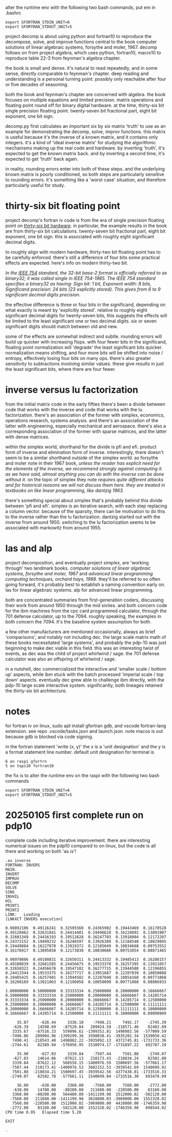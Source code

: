 alter the runtime env with the following two bash commands, put em in .bashrc

    export GFORTRAN_STDIN_UNIT=6
    export GFORTRAN_STDOUT_UNIT=5

project decomp is about using python and fortran10 to reproduce the decompose, solve, and improve functions central to the book computer solutions of linear algebraic systems, forsythe and moler, 1967. decomp follows on from project algebra, which uses python, fortran10, macro10 to reproduce table 22-3 from feynman's algebra chapter.

the book is small and dense. it's natural to read repeatedly, and in some sense, directly comparable to feynman's chapter. deep reading and understanding is a personal turning point. possibly only reachable after four or five decades of seasoning.

both the book and feynman's chapter are concerned with algebra. the book focuses on multiple equations and limited precision. matrix operations and floating point round off for binary digital hardware. at the time, thirty-six bit single precision floating point. twenty-seven bit fractional part, eight bit exponent, one bit sign.

decomp.py first calculates an important six by six matrix 'truth' to use as an example for demonstrating the decomp, solve, improv functions. this matrix is useful because it's the inverse of a known matrix, and it contains only integers. it's a kind of 'ideal inverse matrix' for studying the algorithmic mechanisms making up the real code and hardware. by inverting 'truth', it's expected to get the known matrix back. and by inverting a second time, it's expected to get 'truth' back again. 

in reality, rounding errors enter into both of these steps. and the underlying known matrix is poorly conditioned, so both steps are particularly sensitive to rounding errors. it's something like a 'worst case' situation, and therefore particularly useful for study.

# thirty-six bit floating point

project decomp's fortran iv code is from the era of single precision floating point on [thirty-six bit hardware](https://en.wikipedia.org/wiki/36-bit_computing). in particular, the example results in the book are from thirty-six bit calculations. twenty-seven bit fractional part, eight bit exponent, one bit sign. this is associated with roughly eight significant decimal digits.

to roughly align with modern hardware, thirty-two bit floating point has to be carefully enforced. there's still a difference of four bits some practical effects are expected. here's info on modern thirty-two bit.

_In the [IEEE 754](https://en.wikipedia.org/wiki/Single-precision_floating-point_format) standard, the 32-bit base-2 format is officially referred to as binary32; it was called single in IEEE 754-1985. The IEEE 754 standard specifies a binary32 as having: Sign bit: 1 bit, Exponent width: 8 bits, Significand precision: 24 bits (23 explicitly stored). This gives from 6 to 9 significant decimal digits precision._

the effective difference is three or four bits in the significand, depending on what exactly is meant by 'explicitly stored'. relative to roughly eight significant decimal digits for twenty-seven bits, this suggests the effects will be limited to the least significant one or two decimal digits. six or seven significant digits should match between old and new. 

some of the effects are somewhat indirect and subtle. rounding errors will build up quicker with increasing flops. with four fewer bits in the significand, floating point normalization will 'degrade' the least significant bits quicker. normalization means shifting, and four more bits will be shifted into noise / entropy, effectively losing four bits on many ops. there's also greater sensitivity to subtractions involving similar values. these give results in just the least significant bits, where there are four fewer.

# inverse versus lu factorization

from the initial matrix code in the early fifties there's been a divide between code that works with the inverse and code that works with the lu factorization. there's an association of the former with simplex, economics, operations research, systems analysis. and there's an association of the latter with engineering, especially mechanical and aerospace. there's also a corresponding association of the former with sparse matrices, and the latter with dense matrices.

within the simplex world, shorthand for the divide is pfi and efi. product form of inverse and elimination form of inverse. interestingly, there doesn't seem to be a similar shorthand outside of the simplex world. as forsythe and moler note in their 1967 book, _unless the reader has explicit need for the elements of the inverse, we recommend strongly against computing it. as we have said, almost anything you can do with the inverse can be done without it._ on the topic of simplex they note _requires quite different attacks and for historical reasons we will not discuss them here. they are treated in textbooks on like linear programming, like dantzig 1963._

there's something special about simplex that's probably behind this divide between 'pfi and efi'. simplex is an iterative search, with each step replacing a column vector. because of the sparsity, there can be motivation to do this to the inverse rather than the lu factorization. dantzig started out with the inverse from around 1950. switching to the lu factorization seems to be associated with markowitz from around 1955.

# las and alp

project decomposition, and eventually project simplex, are 'working through' two landmark books. _computer solutions of linear algebraic systems, forsythe and moler, 1967_ and _advanced linear programming computing techniques, orchard hays, 1968_. they'll be referred to so often going forward, it's probably best to establish a naming convention early on. las for linear algebraic systems. alp for advanced linear programming.

both are concentrated summaries from first-generation coders, discussing their work from around 1950 through the mid sixties. and both concern code for the ibm machines from the cpc card programmed calculator, through the 701 defense calculator, up to the 7094. roughly speaking, the examples in both concern the 7094. it's the baseline system assumption for both. 

a few other manufacturers are mentioned occasionally, always as brief 'comparisons', and notably not including dec. the large scale matrix math of these books necessitated 'large systems', and probably the pdp-10 was just beginning to make dec viable in this field. this was an interesting twist of events, as dec was the child of project whirlwind / sage. the 701 defense calculator was also an offspring of whirlwind / sage. 

in a nutshell, dec commercialized the interactive and 'smaller scale / bottom up' aspects, while ibm stuck with the batch processed 'imperial scale / top down' aspects. eventually dec grew able to challenge ibm directly, with the pdp-10 large scale interactive system. significantly, both lineages retained the thirty-six bit architecture.

# notes

for fortran iv on linux, sudo apt install gfortran gdb, and vscode fortran-lang extension. see repo .vscode/tasks.json and launch.json. note macos is out because gdb is blocked via code signing.

in the fortran statement 'write (x, y)' the x is a 'unit designation' and the y is a format statement line number. default unit designation for terminal is 

    6 on raspi gfortrn
    5 on tops10 fortran10

the fix is to alter the runtime env on the raspi with the following two bash commands

    export GFORTRAN_STDIN_UNIT=6
    export GFORTRAN_STDOUT_UNIT=5

# 20250105 first complete run on pdp10

complete code including iterative improvement. there are interesting numerical issues on the pdp10 compared to on linux, but the code is all there and working on both 'as is'!

    .ex inverse
    FORTRAN: INVERS
    MAIN. 	
    INVERT	
    IMPRUV	
    DECOMP	
    SOLVE 	
    SING  	
    INVHIL	
    HIL   	
    PRINT1	
    PRINT2	
    LINK:	Loading
    [LNKXCT	INVERS execution]

    0.98892106  0.49116241  0.32595560  0.24365902  0.19443469  0.16170528
    0.49120462  0.32631841  0.24414401  0.19496628  0.16224892  0.13891907
    0.32601349  0.24416193  0.19512628  0.16247703  0.13918004  0.12172207
    0.24372152  0.19499232  0.16248597  0.13926308  0.12184548  0.10829895
    0.19449884  0.16227878  0.13919372  0.12185049  0.10834668  0.09753552
    0.16176917  0.13895058  0.12173830  0.10830686  0.09753854  0.08871465

    0.98970806  0.49180831  0.32650311  0.24413332  0.19485413  0.16208157
    0.49180839  0.32681585  0.24456675  0.19533370  0.16257395  0.13921057
    0.32650322  0.24456678  0.19547102  0.16277715  0.13944580  0.12196055
    0.24413344  0.19533375  0.16277717  0.13951687  0.12207039  0.10850088
    0.19485425  0.16257401  0.13944582  0.12207040  0.10854168  0.09771068
    0.16208169  0.13921063  0.12196058  0.10850090  0.09771068  0.08886933

    1.00000000  0.50000000  0.33333334  0.25000000  0.20000000  0.16666667
    0.50000000  0.33333334  0.25000000  0.20000000  0.16666667  0.14285714
    0.33333334  0.25000000  0.20000000  0.16666667  0.14285714  0.12500000
    0.25000000  0.20000000  0.16666667  0.14285714  0.12500000  0.11111111
    0.20000000  0.16666667  0.14285714  0.12500000  0.11111111  0.10000000
    0.16666667  0.14285714  0.12500000  0.11111111  0.10000000  0.09090909

         35.87     -626.44     3336.10    -7498.21     7492.17    -2745.39
       -626.39    14598.69   -87520.84   209924.59  -218571.46    82402.89
       3335.67   -87516.33   559896.62 -1399352.81  1498983.56  -577009.59
      -7496.86   209904.96 -1399299.36  3598038.41 -3935202.34  1539050.42
       7490.41  -218543.48  1498882.22 -3935092.13  4372745.81 -1731733.36
      -2744.61    82389.94  -576956.95  1538974.17 -1731697.22   692787.19

         35.90     -627.03     3339.84    -7507.44     7501.88    -2749.07
       -627.03    14614.86   -87622.13   210173.43  -218834.24    82502.80
       3339.84   -87622.12   560558.15 -1400976.59  1500697.56  -577661.17
      -7507.44   210173.41 -1400976.53  3602152.53 -3939542.69  1540699.92
       7501.88  -218834.21  1500697.45 -3939542.56  4377438.81 -1733516.33
      -2749.07    82502.78  -577661.11  1540699.84 -1733516.30   693478.09

         36.00     -630.00     3360.00    -7560.00     7560.00    -2772.00
       -630.00    14700.00   -88200.00   211680.00  -220500.00    83160.00
       3360.00   -88200.00   564480.00 -1411199.98  1512000.02  -582120.00
      -7560.00   211680.00 -1411199.98  3628800.03 -3969000.00  1552320.02
       7560.00  -220500.00  1512000.02 -3969000.00  4410000.00 -1746359.98
      -2772.00    83160.00  -582120.00  1552320.02 -1746359.98   698544.02
    CPU time 0.05   Elapsed time 5.28

    EXIT

    .

